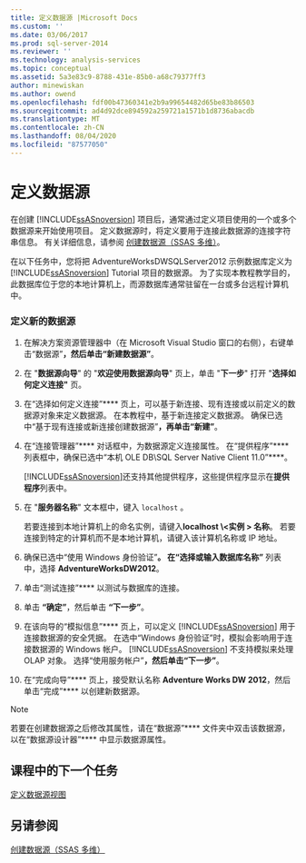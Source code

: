 ```yaml
---
title: 定义数据源 |Microsoft Docs
ms.custom: ''
ms.date: 03/06/2017
ms.prod: sql-server-2014
ms.reviewer: ''
ms.technology: analysis-services
ms.topic: conceptual
ms.assetid: 5a3e83c9-8788-431e-85b0-a68c79377ff3
author: minewiskan
ms.author: owend
ms.openlocfilehash: fdf00b47360341e2b9a99654482d65be83b86503
ms.sourcegitcommit: ad4d92dce894592a259721a1571b1d8736abacdb
ms.translationtype: MT
ms.contentlocale: zh-CN
ms.lasthandoff: 08/04/2020
ms.locfileid: "87577050"
---
```

# <a name="defining-a-data-source"></a>定义数据源
  在创建 [!INCLUDE[ssASnoversion](../includes/ssasnoversion-md.md)] 项目后，通常通过定义项目使用的一个或多个数据源来开始使用项目。 定义数据源时，将定义要用于连接此数据源的连接字符串信息。 有关详细信息，请参阅 [创建数据源（SSAS 多维）](multidimensional-models/create-a-data-source-ssas-multidimensional.md)。  
  
 在以下任务中，您将把 AdventureWorksDWSQLServer2012 示例数据库定义为 [!INCLUDE[ssASnoversion](../includes/ssasnoversion-md.md)] Tutorial 项目的数据源。 为了实现本教程教学目的，此数据库位于您的本地计算机上，而源数据库通常驻留在一台或多台远程计算机中。  
  
### <a name="to-define-a-new-data-source"></a>定义新的数据源  
  
1.  在解决方案资源管理器中（在 Microsoft Visual Studio 窗口的右侧），右键单击“数据源”****，然后单击“新建数据源”****。  
  
2.  在 "**数据源向导**" 的 "**欢迎使用数据源向导**" 页上，单击 "**下一步**" 打开 "**选择如何定义连接"** 页。  
  
3.  在“选择如何定义连接”**** 页上，可以基于新连接、现有连接或以前定义的数据源对象来定义数据源。 在本教程中，基于新连接定义数据源。 确保已选中“基于现有连接或新连接创建数据源”****，再单击“新建”****。  
  
4.  在“连接管理器”**** 对话框中，为数据源定义连接属性。 在“提供程序”**** 列表框中，确保已选中“本机 OLE DB\SQL Server Native Client 11.0”****。  
  
     [!INCLUDE[ssASnoversion](../includes/ssasnoversion-md.md)]还支持其他提供程序，这些提供程序显示在**提供程序**列表中。  
  
5.  在 "**服务器名称**" 文本框中，键入 `localhost` 。  
  
     若要连接到本地计算机上的命名实例，请键入**localhost \\<实例 \> 名称**。 若要连接到特定的计算机而不是本地计算机，请键入该计算机名称或 IP 地址。  
  
6.  确保已选中“使用 Windows 身份验证”****。 在“选择或输入数据库名称”**** 列表中，选择 **AdventureWorksDW2012**。  
  
7.  单击“测试连接”**** 以测试与数据库的连接。  
  
8.  单击 **“确定”**，然后单击 **“下一步”**。  
  
9. 在该向导的“模拟信息”**** 页上，可以定义 [!INCLUDE[ssASnoversion](../includes/ssasnoversion-md.md)] 用于连接数据源的安全凭据。 在选中“Windows 身份验证”时，模拟会影响用于连接数据源的 Windows 帐户。 [!INCLUDE[ssASnoversion](../includes/ssasnoversion-md.md)] 不支持模拟来处理 OLAP 对象。 选择“使用服务帐户”****，然后单击“下一步”****。  
  
10. 在“完成向导”**** 页上，接受默认名称 **Adventure Works DW 2012**，然后单击“完成”**** 以创建新数据源。  
  
> [!NOTE]  
>  若要在创建数据源之后修改其属性，请在“数据源”**** 文件夹中双击该数据源，以在“数据源设计器”**** 中显示数据源属性。  
  
## <a name="next-task-in-lesson"></a>课程中的下一个任务  
 [定义数据源视图](lesson-1-3-defining-a-data-source-view.md)  
  
## <a name="see-also"></a>另请参阅  
 [创建数据源（SSAS 多维）](multidimensional-models/create-a-data-source-ssas-multidimensional.md)  
  
  
